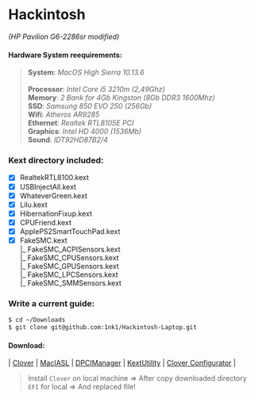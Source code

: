 # Hackintosh <br> 
_(HP Pavilion G6-2286sr modified)_


#### Hardware System reequirements:
> **System**: _MacOS High Sierra 10.13.6_ <br>                           
> **Processor**: _Intel Core i5 3210m (2,49Ghz)_ <br>
> **Memory**: _2 Bank for 4Gb Kingston (8Gb DDR3 1600Mhz)_ <br>
> **SSD**: _Samsung 850 EVO 250 (256Gb)_ <br>
> **Wifi**: _Atheros AR9285_ <br>
> **Ethernet**: _Realtek RTL8105E PCI_ <br>
> **Graphics**: _Intel HD 4000 (1536Mb)_ <br>
> **Sound**: _IDT92HD87B2/4_ <br>

### Kext directory included:
- [x] RealtekRTL8100.kext <br>
- [x] USBInjectAll.kext <br>
- [x] WhateverGreen.kext <br>
- [x] Lilu.kext <br>
- [x] HibernationFixup.kext <br>
- [x] CPUFriend.kext <br>
- [x] ApplePS2SmartTouchPad.kext <br>
- [x] FakeSMC.kext <br>
    |_ FakeSMC_ACPISensors.kext <br>
    |_ FakeSMC_CPUSensors.kext <br>
    |_ FakeSMC_GPUSensors.kext <br>
    |_ FakeSMC_LPCSensors.kext <br>
    |_ FakeSMC_SMMSensors.kext <br>

### Write a current guide:

```bash
$ cd ~/Downloads
$ git clone git@github.com:1nk1/Hackintosh-Laptop.git
```

#### Download:
| [Clover](https://sourceforge.net/projects/cloverefiboot/) | [MacIASL](https://github.com/acidanthera/MaciASL/releases) | [DPCIManager](https://sourceforge.net/projects/dpcimanager/) | [KextUtility](http://cvad-mac.narod.ru/files/Kext_Utility.app.v2.6.6.zip) | [Clover Configurator](https://mackie100projects.altervista.org/download-clover-configurator/) |


> Install `Clover` on local machine => 
> After copy downloaded directory `EFI` for local =>
> And replaced file! <br>
